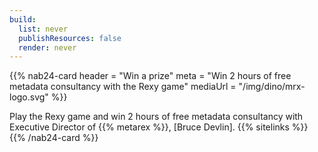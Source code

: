 ```yaml
---
build:
  list: never
  publishResources: false
  render: never
---
```

{{% nab24-card
  header = "Win a prize"
  meta = "Win 2 hours of free metadata consultancy with the Rexy game"
  mediaUrl = "/img/dino/mrx-logo.svg"
%}}

Play the Rexy game and win 2 hours of free metadata consultancy with Executive
Director of {{% metarex %}}, [Bruce Devlin].
{{% sitelinks %}}
{{% /nab24-card %}}
